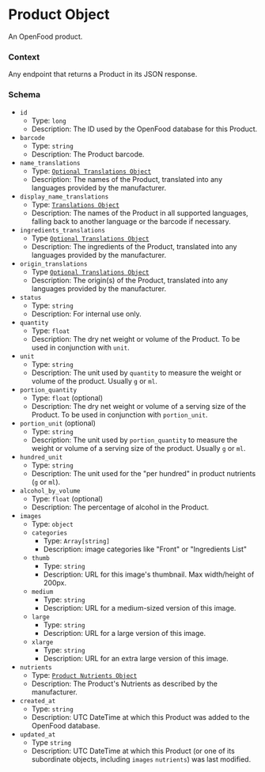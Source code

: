 # Product Object

An OpenFood product.

### Context

Any endpoint that returns a Product in its JSON response.

### Schema

* `id`
  * Type: `long`
  * Description: The ID used by the OpenFood database for this Product.
* `barcode`
  * Type: `string`
  * Description: The Product barcode.
* `name_translations`
  * Type: [`Optional Translations Object`](optional_translations.md)
  * Description: The names of the Product, translated into any languages provided by the manufacturer.
* `display_name_translations`
  * Type: [`Translations Object`](translations.md)
  * Description: The names of the Product in all supported languages, falling back to another language or the barcode if necessary.
* `ingredients_translations`
  * Type [`Optional Translations Object`](optional_translations.md)
  * Description: The ingredients of the Product, translated into any languages provided by the manufacturer.
* `origin_translations`
  * Type [`Optional Translations Object`](optional_translations.md)
  * Description: The origin(s) of the Product, translated into any languages provided by the manufacturer.
* `status`
  * Type: `string`
  * Description: For internal use only.
* `quantity`
  * Type: `float`
  * Description: The dry net weight or volume of the Product. To be used in conjunction with `unit`.
* `unit`
  * Type: `string`
  * Description: The unit used by `quantity` to measure the weight or volume of the product. Usually `g` or `ml`.
* `portion_quantity`
  * Type: `float` (optional)
  * Description: The dry net weight or volume of a serving size of the Product. To be used in conjunction with `portion_unit`.
* `portion_unit` (optional)
  * Type: `string`
  * Description: The unit used by `portion_quantity` to measure the weight or volume of a serving size of the product. Usually `g` or `ml`.
* `hundred_unit`
  * Type: `string`
  * Description: The unit used for the "per hundred" in product nutrients (`g` or `ml`).
* `alcohol_by_volume`
  * Type: `float` (optional)
  * Description: The percentage of alcohol in the Product.
* `images`
  * Type: `object`
  * `categories`
    * Type: `Array[string]`
    * Description: image categories like "Front" or "Ingredients List"
  * `thumb`
    * Type: `string`
    * Description: URL for this image's thumbnail. Max width/height of 200px.
  * `medium`
    * Type: `string`
    * Description: URL for a medium-sized version of this image.
  * `large`
    * Type: `string`
    * Description: URL for a large version of this image.
  * `xlarge`
    * Type: `string`
    * Description: URL for an extra large version of this image.
* `nutrients`
  * Type: [`Product Nutrients Object`](product_nutrients.md)
  * Description: The Product's Nutrients as described by the manufacturer.
* `created_at`
  * Type: `string`
  * Description: UTC DateTime at which this Product was added to the OpenFood database.
* `updated_at`
  * Type `string`
  * Description: UTC DateTime at which this Product (or one of its subordinate objects, including `images` `nutrients`) was last modified.
